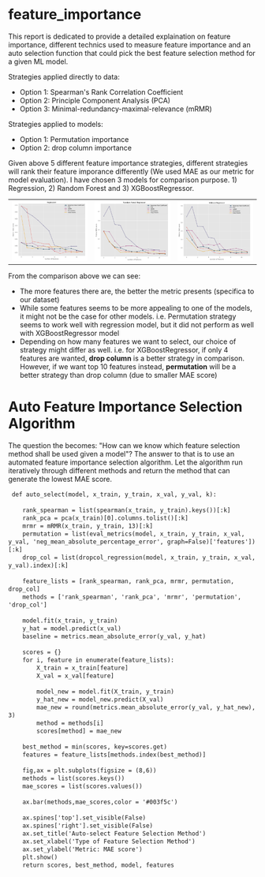 # feature_importance

This report is dedicated to provide a detailed explaination on feature importance, different technics used to measure feature importance and an auto selection function that could pick the best feature selection method for a given ML model.

Strategies applied directly to data:
- Option 1: Spearman's Rank Correlation Coefficient
- Option 2: Principle Component Analysis (PCA)
- Option 3: Minimal-redundancy-maximal-relevance (mRMR)

Strategies applied to models:
- Option 1: Permutation importance
- Option 2: drop column importance


Given above 5 different feature importance strategies, different strategies will rank their feature imporance differently (We used MAE as our metric for model evaluation). I have chosen 3 models for comparison purpose. 1) Regression, 2) Random Forest and 3) XGBoostRegressor. 

<table border="0">
<tr valign="top" border="0">
<td border="0"><img src="image/Regression_comp.png" width="100%"></a></td>
<td border="0"><img src="image/RF_comp.png" width="100%"></a></td>	
<td border="0"><img src="image/XGBoostRegressor_comp.png" width="100%"></a></td>	
</tr>
</table>

From the comparison above we can see:
- The more features there are, the better the metric presents (specifica to our dataset)
- While some features seems to be more appealing to one of the models, it might not be the case for other models. i.e. Permutation strategy seems to work well with regression model, but it did not perform as well with XGBoostRegressor model
- Depending on how many features we want to select, our choice of strategy might differ as well. i.e. for XGBoostRegressor, if only 4 features are wanted, **drop column** is a better strategy in comparison. However, if we want top 10 features instead, **permutation** will be a better strategy than drop column (due to smaller MAE score)

# Auto Feature Importance Selection Algorithm

The question the becomes: "How can we know which feature selection method shall be used given a model"? The answer to that is to use an automated feature importance selection algorithm. Let the algorithm run iteratively through different methods and return the method that can generate the lowest MAE score. 
```
 def auto_select(model, x_train, y_train, x_val, y_val, k):
    
    rank_spearman = list(spearman(x_train, y_train).keys())[:k]
    rank_pca = pca(x_train)[0].columns.tolist()[:k]
    mrmr = mRMR(x_train, y_train, 13)[:k]
    permutation = list(eval_metrics(model, x_train, y_train, x_val, y_val, 'neg_mean_absolute_percentage_error', graph=False)['features'])[:k]
    drop_col = list(dropcol_regression(model, x_train, y_train, x_val, y_val).index)[:k]
    
    feature_lists = [rank_spearman, rank_pca, mrmr, permutation, drop_col]
    methods = ['rank_spearman', 'rank_pca', 'mrmr', 'permutation', 'drop_col']
    
    model.fit(x_train, y_train)
    y_hat = model.predict(x_val)
    baseline = metrics.mean_absolute_error(y_val, y_hat)

    scores = {}
    for i, feature in enumerate(feature_lists):
        X_train = x_train[feature] 
        X_val = x_val[feature]

        model_new = model.fit(X_train, y_train)
        y_hat_new = model_new.predict(X_val)
        mae_new = round(metrics.mean_absolute_error(y_val, y_hat_new), 3)
        method = methods[i]
        scores[method] = mae_new
        
    best_method = min(scores, key=scores.get)
    features = feature_lists[methods.index(best_method)]

    fig,ax = plt.subplots(figsize = (8,6))
    methods = list(scores.keys())
    mae_scores = list(scores.values())

    ax.bar(methods,mae_scores,color = '#003f5c')

    ax.spines['top'].set_visible(False)
    ax.spines['right'].set_visible(False)
    ax.set_title('Auto-select Feature Selection Method')
    ax.set_xlabel('Type of Feature Selection Method')
    ax.set_ylabel('Metric: MAE score')
    plt.show() 
    return scores, best_method, model, features
 ```




